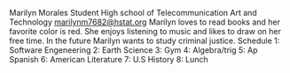 Marilyn Morales
Student
High school of Telecommunication Art and Technology 
marilynm7682@hstat.org
Marilyn loves to read books and her favorite color is red. She enjoys listening to music and likes to draw on her free time. In the future Marilyn wants to study criminal justice.
Schedule
1: Software Engeneering 
2: Earth Science
3: Gym
4: Algebra/trig
5: Ap Spanish
6: American Literature
7: U.S History
8: Lunch